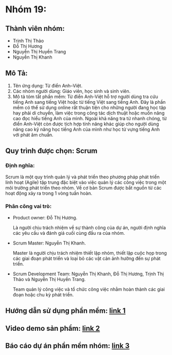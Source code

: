 # Nhóm 19:
## Thành viên nhóm: 
- Trịnh Thị Thảo
- Đỗ Thị Hương
- Nguyễn Thị Huyền Trang
- Nguyễn Thị Khanh
## Mô Tả:
<ol>
  <li>Tên ứng dụng: Từ điển Anh–Việt.</li>
  <li>Các nhóm người dùng: Giáo viên, học sinh và sinh viên.</li>
  <li>Mô tả tóm tắt phần mềm: Từ điển Anh-Việt hỗ trợ người dùng tra cứu tiếng Anh sang tiếng Việt hoặc từ tiếng Việt sang tiếng Anh. Đây là phần mềm có thể sử dụng online rất thuận tiện cho những người đang học tập hay phải di chuyển, làm việc trong công tác dịch thuật hoặc muốn nâng cao đọc hiểu tiếng Anh của mình. Ngoài khả năng tra từ nhanh chóng, từ điển Anh-Việt còn được tích hợp tính năng khác giúp cho người dùng nâng cao kỹ năng học tiếng Anh của mình như học từ vựng tiếng Anh với phát âm chuẩn.</li>
 </ol>

## Quy trình được chọn: Scrum

  <h3>Định nghĩa:</h3><p>Scrum là một quy trình quản lý và phát triển theo phương pháp phát triển linh hoạt (Agile) tập trung đặc biệt vào việc quản lý các công việc trong một môi trường phát triển theo nhóm. Về cơ bản Scrum được bắt nguồn từ các hoạt động xảy ra trong 1 vòng tuần hoàn.</p>
  <h3>Phân công vai trò:</h3>
  <ul>
      <li> Product owner: Đỗ Thị Hương.
        <p>Là người chịu trách nhiệm về sự thành công của dự án, người định nghĩa các yêu cầu và đánh giá cuối cùng đầu ra của nhóm.</p></li>       <li> Scrum Master: Nguyễn Thị Khanh.
        <p>Master là người chịu trách nhiệm thiết lập nhóm, thiết lập cuộc họp trong các giai đoạn phát triển và loại bỏ các vật cản ảnh hưởng đến sự phát triển.</p></li>
      <li> Scrum Development Team: Nguyễn Thị Khanh, Đỗ Thị Hương, Trịnh Thị Thảo và Nguyễn Thị Huyền Trang.
        <p>Team quản lý công việc và tổ chức công việc nhằm hoàn thành các giai đoạn hoặc chu kỳ phát triển.</p></li>
  </ul>
  
## Hướng dẫn sử dụng phần mềm: [link 1](https://docs.google.com/document/d/17aWGwAhGq-GpFrMAlU8JGvxOhzR8jEcZDYg4I8s1WQ0/edit?fbclid=IwAR0wztm_g6aTDMW7jVL090gLFL8xgekl6uOqGKCjOHmJ1DOJMiCU0ELKS6M/Google_Docs)

## Video demo sản phẩm: [link 2](https://www.youtube.com/watch?v=oxOZCpNO0SY&feature=youtu.be&fbclid=IwAR1LHcXAoGqcjtXnDE4DId4PTyom0tn_3xcvCoc6NzB4rn2ddlv_se2SiWk/Demo_DictionaryWeb)

## Báo cáo dự án phần mềm nhóm: [link 3](https://docs.google.com/document/d/1neyYKrJJIA1MdQH-g2kPv0pVccHklLEJBUc98OLbUec/edit?usp=drivesdk)
